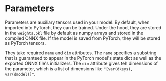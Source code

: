 # Parameters

Parameters are auxiliary tensors used in your model. By default, when imported into PyTorch, they can be trained. Under the hood, they are stored in the `weights.pkl` file by default as numpy arrays and stored in the compiled ONNX file. If the model is saved from PyTorch, they will be stored as PyTorch tensors.

They take required `name` and `dim` attributes. The `name` specifies a substring that is guaranteed to appear in the PyTorch model's state dict as well as the exported ONNX file's initializers. The `dim` attribute gives teh dimensions of the parameter, which is a list of dimensions like `"[var(dkeys), var(dmodel)]"`.
